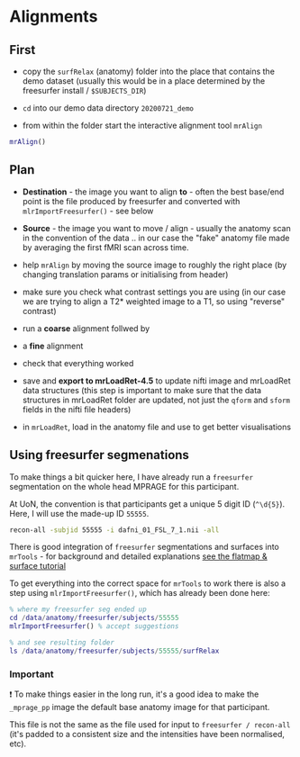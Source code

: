 # Alignments

## First

- copy the `surfRelax` (anatomy) folder into the place that contains the demo dataset (usually this would be in a place determined by the freesurfer install / `$SUBJECTS_DIR`)

- `cd` into our demo data directory `20200721_demo`

- from within the folder start the interactive alignment tool `mrAlign`

```matlab
mrAlign()
```

## Plan

- **Destination** - the image you want to align **to** - often the best base/end point is the file produced by freesurfer and converted with ``mlrImportFreesurfer()`` - see below

- **Source** - the image you want to move / align - usually the anatomy scan in the convention of the data .. in our case the "fake" anatomy file made by averaging the first fMRI scan across time.

- help `mrAlign` by moving the source image to roughly the right place (by changing translation params or initialising from header)

- make sure you check what contrast settings you are using (in our case we are trying to align a T2* weighted image to a T1, so using "reverse" contrast)

- run a **coarse** alignment follwed by 

- a **fine** alignment

- check that everything worked

- save and **export to mrLoadRet-4.5** to update nifti image and mrLoadRet data structures (this step is important to make sure that the data structures in mrLoadRet folder are updated, not just the `qform` and `sform` fields in the nifti file headers)

- in `mrLoadRet`, load in the anatomy file and use to get better visualisations

## Using freesurfer segmenations

To make things a bit quicker here, I have already run a `freesurfer` segmentation on the whole head MPRAGE for this participant.

At UoN, the convention is that participants get a unique 5 digit ID (`^\d{5}`). Here, I will use the made-up ID `55555`.

```bash
recon-all -subjid 55555 -i dafni_01_FSL_7_1.nii -all
```

There is good integration of `freesurfer` segmentations and surfaces into `mrTools` - for background and detailed explanations [see the flatmap & surface tutorial](http://gru.stanford.edu/doku.php/mrtools/tutorialssurfacesandflatmaps)

To get everything into the correct space for `mrTools` to work there is also a step using `mlrImportFreesurfer()`, which has already been done here:

```matlab
% where my freesurfer seg ended up
cd /data/anatomy/freesurfer/subjects/55555
mlrImportFreesurfer() % accept suggestions

% and see resulting folder
ls /data/anatomy/freesurfer/subjects/55555/surfRelax
```

### Important

:exclamation: To make things easier in the long run, it's a good idea to make the `_mprage_pp` image the default base anatomy image for that participant.

This file is not the same as the file used for input to `freesurfer / recon-all` (it's padded to a consistent size and the intensities have been normalised, etc).
